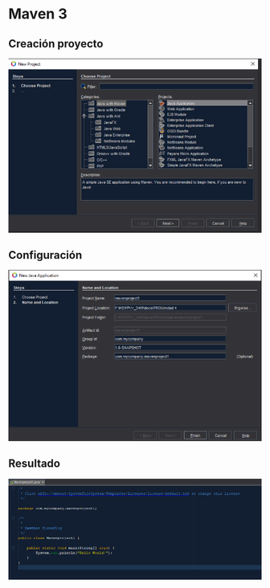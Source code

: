 # Maven 3

## Creación proyecto

![alt text](image-14.png)

## Configuración

![alt text](image-15.png)

## Resultado

![alt text](image-16.png)
